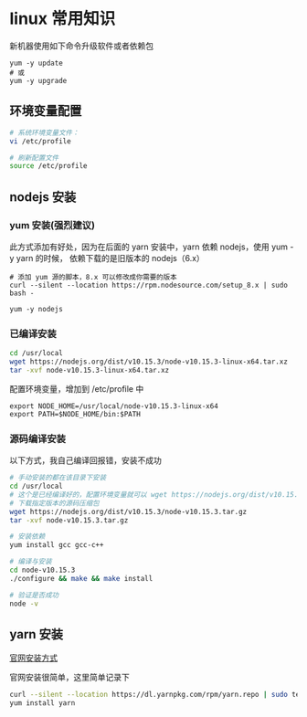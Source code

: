 # linux 常用知识

新机器使用如下命令升级软件或者依赖包

```
yum -y update
# 或
yum -y upgrade
```


## 环境变量配置

``` bash
# 系统环境变量文件：
vi /etc/profile

# 刷新配置文件
source /etc/profile
```

## nodejs 安装

### yum 安装(强烈建议)
此方式添加有好处，因为在后面的 yarn 安装中，yarn 依赖 nodejs，使用 yum -y yarn 的时候，
依赖下载的是旧版本的 nodejs（6.x）

```
# 添加 yum 源的脚本，8.x 可以修改成你需要的版本
curl --silent --location https://rpm.nodesource.com/setup_8.x | sudo bash -

yum -y nodejs
```

### 已编译安装

```bash
cd /usr/local
wget https://nodejs.org/dist/v10.15.3/node-v10.15.3-linux-x64.tar.xz
tar -xvf node-v10.15.3-linux-x64.tar.xz
```

配置环境变量，增加到  /etc/profile 中

```
export NODE_HOME=/usr/local/node-v10.15.3-linux-x64
export PATH=$NODE_HOME/bin:$PATH
```


### 源码编译安装
以下方式，我自己编译回报错，安装不成功
```bash
# 手动安装的都在该目录下安装
cd /usr/local
# 这个是已经编译好的，配置环境变量就可以 wget https://nodejs.org/dist/v10.15.3/node-v10.15.3-linux-x64.tar.xz
# 下载指定版本的源码压缩包
wget https://nodejs.org/dist/v10.15.3/node-v10.15.3.tar.gz
tar -xvf node-v10.15.3.tar.gz

# 安装依赖
yum install gcc gcc-c++

# 编译与安装
cd node-v10.15.3
./configure && make && make install

# 验证是否成功
node -v
```

## yarn 安装

[官网安装方式](https://yarn.bootcss.com/docs/install/#centos-stable)

官网安装很简单，这里简单记录下

```bash
curl --silent --location https://dl.yarnpkg.com/rpm/yarn.repo | sudo tee /etc/yum.repos.d/yarn.repo
yum install yarn
```
